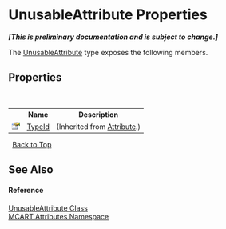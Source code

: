 # UnusableAttribute Properties
 _**\[This is preliminary documentation and is subject to change.\]**_

The <a href="063a6aa8-0702-efb9-cc8b-6d672944d50b">UnusableAttribute</a> type exposes the following members.


## Properties
&nbsp;<table><tr><th></th><th>Name</th><th>Description</th></tr><tr><td>![Public property](media/pubproperty.gif "Public property")</td><td><a href="http://msdn2.microsoft.com/es-es/library/sa1bf03e" target="_blank">TypeId</a></td><td> (Inherited from <a href="http://msdn2.microsoft.com/es-es/library/e8kc3626" target="_blank">Attribute</a>.)</td></tr></table>&nbsp;
<a href="#unusableattribute-properties">Back to Top</a>

## See Also


#### Reference
<a href="063a6aa8-0702-efb9-cc8b-6d672944d50b">UnusableAttribute Class</a><br /><a href="149c1cbf-2082-5e41-e423-c506e9b98202">MCART.Attributes Namespace</a><br />